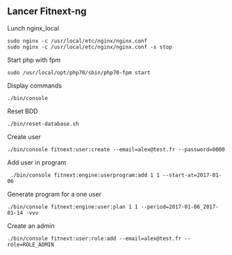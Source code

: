 Lancer Fitnext-ng
-

Lunch nginx_local

```
sudo nginx -c /usr/local/etc/nginx/nginx.conf 
sudo nginx -c /usr/local/etc/nginx/nginx.conf -s stop
``` 

Start php with fpm

```
sudo /usr/local/opt/php70/sbin/php70-fpm start
```

Display commands

```
./bin/console
```

Reset BDD

```
./bin/reset-database.sh 
```

Create user

```
./bin/console fitnext:user:create --email=alex@test.fr --password=0000
```

Add user in program

```
 ./bin/console fitnext:engine:userprogram:add 1 1 --start-at=2017-01-06
```

Generate program for a one user

```
./bin/console fitnext:engine:user:plan 1 1 --period=2017-01-06_2017-01-14 -vvv
```

Create an admin

```
./bin/console fitnext:user:role:add --email=alex@test.fr --role=ROLE_ADMIN
```
